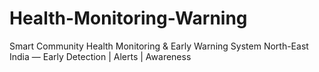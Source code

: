 # Health-Monitoring-Warning
Smart Community Health Monitoring &amp; Early Warning System North-East India — Early Detection | Alerts | Awareness
